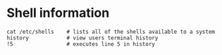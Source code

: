 Shell information
=================

	cat /etc/shells    # lists all of the shells available to a system
	history            # view users terminal history
	!5                 # executes line 5 in history
